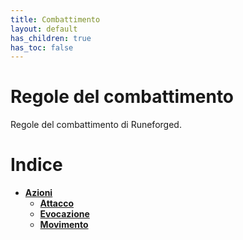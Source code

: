 ```yaml
---
title: Combattimento
layout: default
has_children: true
has_toc: false
---
```


# **Regole del combattimento**

Regole del combattimento di Runeforged.

# **Indice**

* [**Azioni**](./actions/)
	* [**Attacco**](./actions/attack)
	* [**Evocazione**](./actions/evocation)
	* [**Movimento**](./actions/movement)